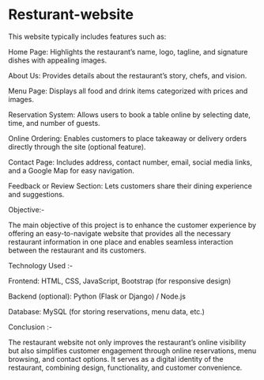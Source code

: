 # Resturant-website

This website typically includes features such as:

Home Page: Highlights the restaurant’s name, logo, tagline, and signature dishes with appealing images.

About Us: Provides details about the restaurant’s story, chefs, and vision.

Menu Page: Displays all food and drink items categorized with prices and images.

Reservation System: Allows users to book a table online by selecting date, time, and number of guests.

Online Ordering: Enables customers to place takeaway or delivery orders directly through the site (optional feature).

Contact Page: Includes address, contact number, email, social media links, and a Google Map for easy navigation.

Feedback or Review Section: Lets customers share their dining experience and suggestions.

Objective:-

The main objective of this project is to enhance the customer experience by offering an easy-to-navigate website that provides all the necessary restaurant information in one place and enables seamless interaction between the restaurant and its customers.

Technology Used :-

Frontend: HTML, CSS, JavaScript, Bootstrap (for responsive design)

Backend (optional): Python (Flask or Django) / Node.js

Database: MySQL (for storing reservations, menu data, etc.)

Conclusion :-

The restaurant website not only improves the restaurant’s online visibility but also simplifies customer engagement through online reservations, menu browsing, and contact options. It serves as a digital identity of the restaurant, combining design, functionality, and customer convenience.
